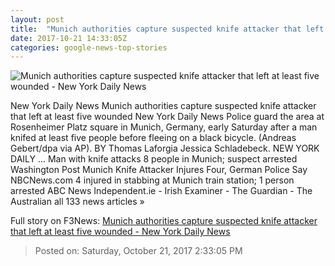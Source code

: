 ```yaml
---
layout: post
title:  "Munich authorities capture suspected knife attacker that left at least five wounded - New York Daily News"
date: 2017-10-21 14:33:05Z
categories: google-news-top-stories
---
```


![Munich authorities capture suspected knife attacker that left at least five wounded - New York Daily News](http://assets.nydailynews.com/polopoly_fs/1.3578165.1508579074!/img/httpImage/image.jpg_gen/derivatives/landscape_1200/germany-stabbing.jpg)

New York Daily News Munich authorities capture suspected knife attacker that left at least five wounded New York Daily News Police guard the area at Rosenheimer Platz square in Munich, Germany, early Saturday after a man knifed at least five people before fleeing on a black bicycle. (Andreas Gebert/dpa via AP). BY Thomas Laforgia Jessica Schladebeck. NEW YORK DAILY ... Man with knife attacks 8 people in Munich; suspect arrested Washington Post Munich Knife Attacker Injures Four, German Police Say NBCNews.com 4 injured in stabbing at Munich train station; 1 person arrested ABC News Independent.ie - Irish Examiner - The Guardian - The Australian all 133 news articles »


Full story on F3News: [Munich authorities capture suspected knife attacker that left at least five wounded - New York Daily News](http://www.f3nws.com/n/pTmcuE)

> Posted on: Saturday, October 21, 2017 2:33:05 PM

